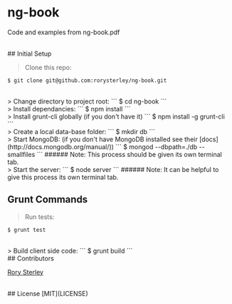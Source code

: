 # ng-book

Code and examples from ng-book.pdf

<br>
## Initial Setup

> Clone this repo:
```
$ git clone git@github.com:rorysterley/ng-book.git
```

<br>
> Change directory to project root:
```
$ cd ng-book
```

<br>
> Install dependancies:
```
$ npm install
```

<br>
> Install grunt-cli globally (if you don't have it)
```
$ npm install -g grunt-cli
```

<br>
> Create a local data-base folder:
```
$ mkdir db
```

<br>
> Start MongoDB:  (if you don't have MongoDB installed see their [docs](http://docs.mongodb.org/manual/))
```
$ mongod --dbpath=./db --smallfiles
```
###### Note: This process should be given its own terminal tab.

<br>
> Start the server:
```
$ node server
```
###### Note: It can be helpful to give this process its own terminal tab.


## Grunt Commands

> Run tests:
```
$ grunt test
```

<br>
> Build client side code:
```
$ grunt build
```

<br>
## Contributors

[Rory Sterley](github.com/rorysterley)<br>


<br>
## License
[MIT](LICENSE)
